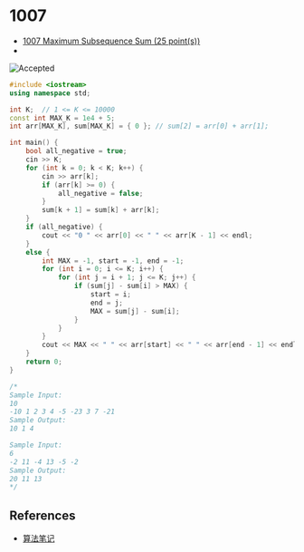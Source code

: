 # 1007

- [1007 Maximum Subsequence Sum (25 point(s))](https://pintia.cn/problem-sets/994805342720868352/problems/994805514284679168)
- 

![Accepted](https://i.loli.net/2019/08/12/kscGfQRwIOzmytj.png)

```c++
#include <iostream>
using namespace std;

int K;	// 1 <= K <= 10000
const int MAX_K = 1e4 + 5;
int arr[MAX_K], sum[MAX_K] = { 0 };	// sum[2] = arr[0] + arr[1];

int main() {
	bool all_negative = true;
	cin >> K;
	for (int k = 0; k < K; k++) {
		cin >> arr[k];
		if (arr[k] >= 0) {
			all_negative = false;
		}
		sum[k + 1] = sum[k] + arr[k];
	}
	if (all_negative) {
		cout << "0 " << arr[0] << " " << arr[K - 1] << endl;
	}
	else {
		int MAX = -1, start = -1, end = -1;
		for (int i = 0; i <= K; i++) {
			for (int j = i + 1; j <= K; j++) {
				if (sum[j] - sum[i] > MAX) {
					start = i;
					end = j;
					MAX = sum[j] - sum[i];
				}
			}
		}
		cout << MAX << " " << arr[start] << " " << arr[end - 1] << endl;
	}
	return 0;
}

/*
Sample Input:
10
-10 1 2 3 4 -5 -23 3 7 -21
Sample Output:
10 1 4

Sample Input:
6
-2 11 -4 13 -5 -2
Sample Output:
20 11 13
*/

```

## References

- [算法笔记](https://book.douban.com/subject/26827295/)

